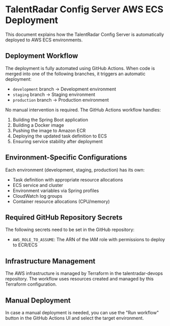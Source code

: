 # TalentRadar Config Server AWS ECS Deployment

This document explains how the TalentRadar Config Server is automatically deployed to AWS ECS environments.

## Deployment Workflow

The deployment is fully automated using GitHub Actions. When code is merged into one of the following branches, it triggers an automatic deployment:

- `development` branch → Development environment
- `staging` branch → Staging environment
- `production` branch → Production environment

No manual intervention is required. The GitHub Actions workflow handles:

1. Building the Spring Boot application
2. Building a Docker image
3. Pushing the image to Amazon ECR
4. Deploying the updated task definition to ECS
5. Ensuring service stability after deployment

## Environment-Specific Configurations

Each environment (development, staging, production) has its own:

- Task definition with appropriate resource allocations
- ECS service and cluster
- Environment variables via Spring profiles
- CloudWatch log groups
- Container resource allocations (CPU/memory)

## Required GitHub Repository Secrets

The following secrets need to be set in the GitHub repository:

- `AWS_ROLE_TO_ASSUME`: The ARN of the IAM role with permissions to deploy to ECR/ECS

## Infrastructure Management

The AWS infrastructure is managed by Terraform in the talentradar-devops repository. The workflow uses resources created and managed by this Terraform configuration.

## Manual Deployment

In case a manual deployment is needed, you can use the "Run workflow" button in the GitHub Actions UI and select the target environment.
